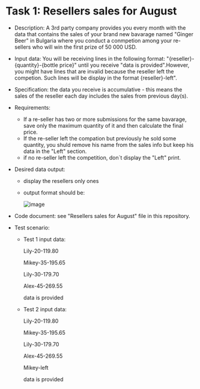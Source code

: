 

# Task 1: Resellers sales for August
- Description: A 3rd party company provides you every month with the data that contains the sales of your brand new bavarage named "Ginger Beer" in Bulgaria where you conduct a conmpetion among your re-sellers who will win the first prize of 50 000 USD.
- Input data: You will be receiving lines in the following format: "{reseller}-{quantity}-{bottle price}" until you receive
"data is provided".However, you might have lines that are invalid because the reseller left the competion. Such lines will be display in the format {reseller}-left".
- Specification: the data you receive is accumulative - this means the sales of the reseller each day includes the sales from previous day(s).
- Requirements:
  - If a re-seller has two or more submissions for the same bavarage, save only the maximum quantity of it and then calculate the final price.
  - If the re-seller left the compation but previously he sold some quantity, you shuld remove his name from the sales info but keep his data in the "Left" section.
  - if no re-seller left the competition, don`t display the "Left" print.
- Desired data output: 
  - display the resellers only ones
  - output format should be:
   
    ![image](https://github.com/ivarozelin/Python/assets/134283235/57512d21-17f7-4ff5-a8be-62082940aa5b)

- Code document: see "Resellers sales for August" file in this repository.
- Test scenario:
  - Test 1 input data:
    
    Lily-20-119.80
    
    Mikey-35-195.65
    
    Lily-30-179.70
    
    Alex-45-269.55
    
    data is provided

  - Test 2 input data:
    
    Lily-20-119.80
    
    Mikey-35-195.65
    
    Lily-30-179.70
    
    Alex-45-269.55
    
    Mikey-left

    data is provided
  

    
     



